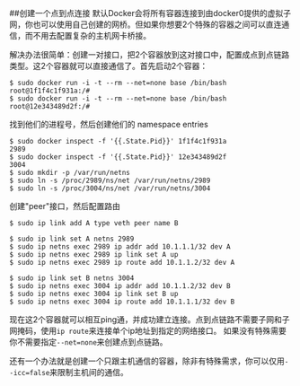 ##创建一个点到点连接
默认Docker会将所有容器连接到由docker0提供的虚拟子网，你也可以使用自己创建的网桥。但如果你想要2个特殊的容器之间可以直连通信，而不用去配置复杂的主机网卡桥接。

解决办法很简单：创建一对接口，把2个容器放到这对接口中，配置成点到点链路类型。这2个容器就可以直接通信了。首先启动2个容器：
```
$ sudo docker run -i -t --rm --net=none base /bin/bash
root@1f1f4c1f931a:/#
$ sudo docker run -i -t --rm --net=none base /bin/bash
root@12e343489d2f:/#
```

找到他们的进程号，然后创建他们的 namespace entries
```
$ sudo docker inspect -f '{{.State.Pid}}' 1f1f4c1f931a
2989
$ sudo docker inspect -f '{{.State.Pid}}' 12e343489d2f
3004
$ sudo mkdir -p /var/run/netns
$ sudo ln -s /proc/2989/ns/net /var/run/netns/2989
$ sudo ln -s /proc/3004/ns/net /var/run/netns/3004
```

创建"peer"接口，然后配置路由
```
$ sudo ip link add A type veth peer name B

$ sudo ip link set A netns 2989
$ sudo ip netns exec 2989 ip addr add 10.1.1.1/32 dev A
$ sudo ip netns exec 2989 ip link set A up
$ sudo ip netns exec 2989 ip route add 10.1.1.2/32 dev A

$ sudo ip link set B netns 3004
$ sudo ip netns exec 3004 ip addr add 10.1.1.2/32 dev B
$ sudo ip netns exec 3004 ip link set B up
$ sudo ip netns exec 3004 ip route add 10.1.1.1/32 dev B
```
现在这2个容器就可以相互ping通，并成功建立连接。点到点链路不需要子网和子网掩码，使用`ip route`来连接单个ip地址到指定的网络接口。
如果没有特殊需要你不需要指定`--net=none`来创建点到点链路。

还有一个办法就是创建一个只跟主机通信的容器，除非有特殊需求，你可以仅用`--icc=false`来限制主机间的通信。
